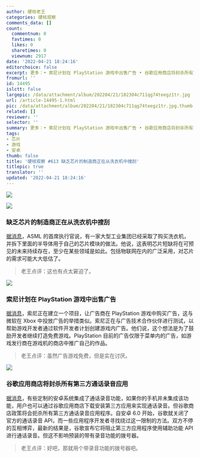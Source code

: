 ```yaml
---
author: 硬核老王
categories: 硬核观察
comments_data: []
count:
  commentnum: 0
  favtimes: 0
  likes: 0
  sharetimes: 0
  viewnum: 2917
date: '2022-04-21 18:24:16'
editorchoice: false
excerpt: 更多：• 索尼计划在 PlayStation 游戏中出售广告 • 谷歌应用商店将封杀所有第三方通话录音应用
fromurl: ''
id: 14495
islctt: false
largepic: /data/attachment/album/202204/21/182304c711qg74teegz1tr.jpg
url: /article-14495-1.html
pic: /data/attachment/album/202204/21/182304c711qg74teegz1tr.jpg.thumb.jpg
related: []
reviewer: ''
selector: ''
summary: 更多：• 索尼计划在 PlayStation 游戏中出售广告 • 谷歌应用商店将封杀所有第三方通话录音应用
tags:
- 芯片
- 游戏
- 安卓
thumb: false
title: '硬核观察 #613 缺乏芯片的制造商正在从洗衣机中搜刮'
titlepic: true
translator: ''
updated: '2022-04-21 18:24:16'
---
```


![](/data/attachment/album/202204/21/182304c711qg74teegz1tr.jpg)


![](/data/attachment/album/202204/21/182324j3iig6ko3llk3x6m.jpg)


### 缺乏芯片的制造商正在从洗衣机中搜刮


[据消息](https://www.scmp.com/business/article/3175018/some-chip-starved-manufacturers-are-scavenging-silicon-washing-machines)，ASML 的首席执行官说，有一家大型工业集团已经采取了购买洗衣机，并拆下里面的半导体用于自己的芯片模块的做法。他说，这表明芯片短缺将在可预见的未来持续存在，至少在某些领域是如此。包括物联网在内的广泛采用，对芯片的需求可能大大低估了。



> 
> 老王点评：这也有点太窘迫了。
> 
> 
> 


![](/data/attachment/album/202204/21/182339qle8zyfqtxnwy484.jpg)


### 索尼计划在 PlayStation 游戏中出售广告


[据消息](https://www.businessinsider.com/sony-plans-to-sell-advertising-in-playstation-games-2022-4)，索尼正在建立一个项目，让广告商在 PlayStation 游戏中购买广告，这与微软在 Xbox 中投放广告的举措类似。索尼正在与广告技术合作伙伴进行测试，以帮助游戏开发者通过软件开发者计划创建游戏内广告。他们说，这个想法是为了鼓励开发者继续打造免费游戏。PlayStation 目前的广告仅限于菜单内的广告，如游戏发行商在游戏机的商店中推广自己的作品。



> 
> 老王点评：虽然广告游戏免费，但是实在讨厌。
> 
> 
> 


![](/data/attachment/album/202204/21/182354s4f4tsf3jsrf4a44.jpg)


### 谷歌应用商店将封杀所有第三方通话录音应用


[据消息](https://www.sammobile.com/news/android-call-recording-apps-wont-work-galaxy-phone-may-11/)，有些定制的安卓系统集成了通话录音功能，如果你的手机并未集成该功能，用户也可以通过谷歌应用商店下载安装第三方应用来实现通话录音。但谷歌商店政策将会扼杀所有第三方通话录音应用程序。自安卓 6.0 开始，谷歌就关闭了官方的通话录音 API，而一些应用程序开发者寻找绕过这一限制的方法。双方不停的互相博弈，最新的结果是，谷歌宣布它将阻止第三方应用程序使用辅助功能 API 进行通话录音。但这不影响预装的带有录音功能的拨号器。



> 
> 老王点评：好吧，那就用个带录音功能的拨号器吧。
> 
> 
>